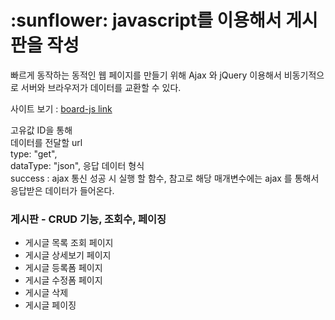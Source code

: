 <h1>:sunflower: javascript를 이용해서 게시판을 작성</h1>
<p>빠르게 동작하는 동적인 웹 페이지를 만들기 위해 Ajax 와 jQuery  이용해서 비동기적으로 서버와 브라우저가 데이터를 교환할 수 있다.</p>

<span>사이트 보기 : [board-js link](https://kimminyoung-board-js.cozyfex.com/)</span>

<p>
  고유값 ID을 통해 <br/>
  데이터를 전달할 url<br/>
  type: "get",<br/>
  dataType: "json", 응답 데이터 형식<br/>
  success : ajax 통신 성공 시 실행 할 함수, 참고로 해당 매개변수에는 ajax 를 통해서 응답받은 데이터가 들어온다.<br/>
</p>


<h3>게시판 - CRUD 기능, 조회수, 페이징</h3>
<ul>
  <li>
    게시글 목록 조회 페이지
  </li>
  <li>
    게시글 상세보기 페이지
  </li>
  <li>
    게시글 등록폼 페이지
  </li>
  <li>
    게시글 수정폼 페이지
  </li>
  <li>
    게시글 삭제
  </li>
  <li>
    게시글 페이징
  </li>
</ul>
